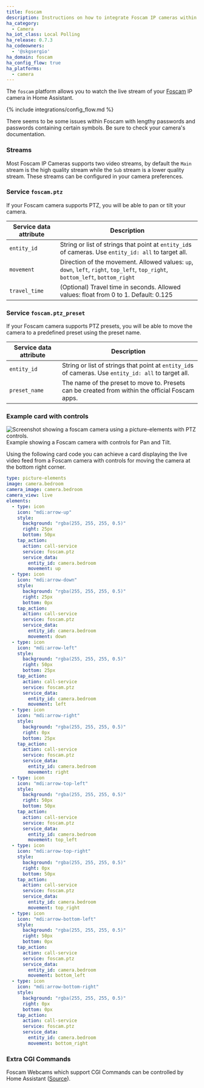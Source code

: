 ```yaml
---
title: Foscam
description: Instructions on how to integrate Foscam IP cameras within Home Assistant.
ha_category:
  - Camera
ha_iot_class: Local Polling
ha_release: 0.7.3
ha_codeowners:
  - '@skgsergio'
ha_domain: foscam
ha_config_flow: true
ha_platforms:
  - camera
---
```


The `foscam` platform allows you to watch the live stream of your [Foscam](https://www.foscam.com) IP camera in Home Assistant.

{% include integrations/config_flow.md %}

<div class='note'>
There seems to be some issues within Foscam with lengthy passwords and passwords containing certain symbols. Be sure to check your camera's documentation.
</div>

### Streams

Most Foscam IP Cameras supports two video streams, by default the `Main` stream is the high quality stream while the `Sub` stream is a lower quality stream. These streams can be configured in your camera preferences.

### Service `foscam.ptz`

If your Foscam camera supports PTZ, you will be able to pan or tilt your camera.

| Service data attribute | Description |
| -----------------------| ----------- |
| `entity_id` | String or list of strings that point at `entity_id`s of cameras. Use `entity_id: all` to target all. |
| `movement` | 	Direction of the movement. Allowed values: `up`, `down`, `left`, `right`, `top_left`, `top_right`, `bottom_left`, `bottom_right` |
| `travel_time` | (Optional) Travel time in seconds. Allowed values: float from 0 to 1. Default: 0.125 |

### Service `foscam.ptz_preset`

If your Foscam camera supports PTZ presets, you will be able to move the camera to a predefined preset using the preset name.

| Service data attribute | Description |
| -----------------------| ----------- |
| `entity_id` | String or list of strings that point at `entity_id`s of cameras. Use `entity_id: all` to target all. |
| `preset_name` | The name of the preset to move to. Presets can be created from within the official Foscam apps. |

### Example card with controls

<p class='img'>
  <img src='/images/integrations/foscam/example-card.png' alt='Screenshot showing a foscam camera using a picture-elements with PTZ controls.'>
  Example showing a Foscam camera with controls for Pan and Tilt.
</p>


Using the following card code you can achieve a card displaying the live video feed from a Foscam camera with controls for moving the camera at the bottom right corner.

```yaml
type: picture-elements
image: camera.bedroom
camera_image: camera.bedroom
camera_view: live
elements:
  - type: icon
    icon: "mdi:arrow-up"
    style:
      background: "rgba(255, 255, 255, 0.5)"
      right: 25px
      bottom: 50px
    tap_action:
      action: call-service
      service: foscam.ptz
      service_data:
        entity_id: camera.bedroom
        movement: up
  - type: icon
    icon: "mdi:arrow-down"
    style:
      background: "rgba(255, 255, 255, 0.5)"
      right: 25px
      bottom: 0px
    tap_action:
      action: call-service
      service: foscam.ptz
      service_data:
        entity_id: camera.bedroom
        movement: down
  - type: icon
    icon: "mdi:arrow-left"
    style:
      background: "rgba(255, 255, 255, 0.5)"
      right: 50px
      bottom: 25px
    tap_action:
      action: call-service
      service: foscam.ptz
      service_data:
        entity_id: camera.bedroom
        movement: left
  - type: icon
    icon: "mdi:arrow-right"
    style:
      background: "rgba(255, 255, 255, 0.5)"
      right: 0px
      bottom: 25px
    tap_action:
      action: call-service
      service: foscam.ptz
      service_data:
        entity_id: camera.bedroom
        movement: right
  - type: icon
    icon: "mdi:arrow-top-left"
    style:
      background: "rgba(255, 255, 255, 0.5)"
      right: 50px
      bottom: 50px
    tap_action:
      action: call-service
      service: foscam.ptz
      service_data:
        entity_id: camera.bedroom
        movement: top_left
  - type: icon
    icon: "mdi:arrow-top-right"
    style:
      background: "rgba(255, 255, 255, 0.5)"
      right: 0px
      bottom: 50px
    tap_action:
      action: call-service
      service: foscam.ptz
      service_data:
        entity_id: camera.bedroom
        movement: top_right
  - type: icon
    icon: "mdi:arrow-bottom-left"
    style:
      background: "rgba(255, 255, 255, 0.5)"
      right: 50px
      bottom: 0px
    tap_action:
      action: call-service
      service: foscam.ptz
      service_data:
        entity_id: camera.bedroom
        movement: bottom_left
  - type: icon
    icon: "mdi:arrow-bottom-right"
    style:
      background: "rgba(255, 255, 255, 0.5)"
      right: 0px
      bottom: 0px
    tap_action:
      action: call-service
      service: foscam.ptz
      service_data:
        entity_id: camera.bedroom
        movement: bottom_right
```

### Extra CGI Commands

Foscam Webcams which support CGI Commands can be controlled by Home Assistant ([Source](https://www.foscam.es/descarga/Foscam-IPCamera-CGI-User-Guide-AllPlatforms-2015.11.06.pdf)).
